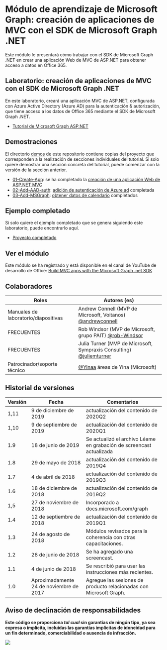 # <a name="microsoft-graph-training-module---build-mvc-apps-with-the-microsoft-graph-net-sdk"></a>Módulo de aprendizaje de Microsoft Graph: creación de aplicaciones de MVC con el SDK de Microsoft Graph .NET

Este módulo le presentará cómo trabajar con el SDK de Microsoft Graph .NET en crear una aplicación Web de MVC de ASP.NET para obtener acceso a datos en Office 365.

## <a name="lab---build-mvc-apps-with-the-microsoft-graph-net-sdk"></a>Laboratorio: creación de aplicaciones de MVC con el SDK de Microsoft Graph .NET

En este laboratorio, creará una aplicación MVC de ASP.NET, configurada con Azure Active Directory (Azure AD) para la autenticación & autorización, que tiene acceso a los datos de Office 365 mediante el SDK de Microsoft Graph .NET.

- [Tutorial de Microsoft Graph ASP.NET](https://docs.microsoft.com/graph/training/aspnet-tutorial)

## <a name="demos"></a>Demostraciones

El directorio [demos](./Demos) de este repositorio contiene copias del proyecto que corresponden a la realización de secciones individuales del tutorial. Si solo quiere demostrar una sección concreta del tutorial, puede comenzar con la versión de la sección anterior.

- [01-Create-App](Demos/01-create-app): se ha completado la [creación de una aplicación Web de ASP.NET MVC](https://docs.microsoft.com/graph/training/aspnet-tutorial?tutorial-step=1)
- [02-Add-AAD-auth](Demos/02-add-aad-auth): [adición de autenticación de Azure ad](https://docs.microsoft.com/graph/training/aspnet-tutorial?tutorial-step=3) completada
- [03-Add-MSGraph](Demos/03-add-msgraph): [obtener datos de calendario](https://docs.microsoft.com/graph/training/aspnet-tutorial?tutorial-step=4) completados

## <a name="completed-sample"></a>Ejemplo completado

Si solo quiere el ejemplo completado que se genera siguiendo este laboratorio, puede encontrarlo aquí.

- [Proyecto completado](Demos/03-add-msgraph)

## <a name="watch-the-module"></a>Ver el módulo

Este módulo se ha registrado y está disponible en el canal de YouTube de desarrollo de Office: [Build MVC apps with the Microsoft Graph .net SDK](https://youtu.be/a2teHZ5WuNc)

## <a name="contributors"></a>Colaboradores

| Roles                | Autores (es)                                                                                     |
| -------------------- | --------------------------------------------------------------------------------------------- |
| Manuales de laboratorio/diapositivas | Andrew Connell (MVP de Microsoft, Voitanos) [@andrewconnell](//github.com/andrewconnell)         |
| FRECUENTES                   | Rob Windsor (MVP de Microsoft, grupo PAIT) [@rob-Windsor](//github.com/rob-windsor)              |
| FRECUENTES                   | Julia Turner (MVP de Microsoft, Sympraxis Consulting) [@juliemturner](//github.com/juliemturner) |
| Patrocinador/soporte técnico    | [@Yinaa](//github.com/yinaa) áreas de Yina (Microsoft)                                          |

## <a name="version-history"></a>Historial de versiones

| Versión |        Fecha        |                       Comentarios                       |
| ------- | ------------------ | ---------------------------------------------------- |
| 1,11    | 9 de diciembre de 2019   | actualización del contenido de 2020Q2                               |
| 1,10    | 9 de septiembre de 2019  | actualización del contenido de 2020Q1                               |
| 1.9     | 18 de junio de 2019      | Se actualizó el archivo Léame en grabación de screencast actualizada     |
| 1.8     | 29 de mayo de 2018       | actualización del contenido de 2019Q4                               |
| 1.7     | 4 de abril de 2018      | actualización del contenido de 2019Q3                               |
| 1.6     | 18 de diciembre de 2018  | actualización del contenido de 2019Q2                               |
| 1,5     | 27 de noviembre de 2018  | Incorporado a docs.microsoft.com/graph                |
| 1.4     | 12 de septiembre de 2018 | actualización del contenido de 2019Q1                               |
| 1.3     | 24 de agosto de 2018    | Módulos revisados para la coherencia con otras capacitaciones. |
| 1.2     | 28 de junio de 2018      | Se ha agregado una screencast.                                    |
| 1.1     | 4 de junio de 2018      | Se rescribió para usar las instrucciones más recientes.                    |
| 1.0     | Aproximadamente 24 de noviembre de 2017 | Agregue las sesiones de producto relacionadas con Microsoft Graph.       |

## <a name="disclaimer"></a>Aviso de declinación de responsabilidades

**Este código se proporciona _tal cual_ sin garantías de ningún tipo, ya sea expresa o implícita, incluidas las garantías implícitas de idoneidad para un fin determinado, comerciabilidad o ausencia de infracción.**

<img src="https://telemetry.sharepointpnp.com/msgraph-training-aspnetmvcapp" />
